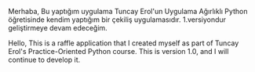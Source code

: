 Merhaba,
Bu yaptığım uygulama Tuncay Erol'un Uygulama Ağırlıklı Python öğretisinde kendim yaptığım bir çekiliş uygulamasıdır.
1.versiyondur geliştirmeye devam edeceğim.


Hello,
This is a raffle application that I created myself as part of Tuncay Erol's Practice-Oriented Python course.
This is version 1.0, and I will continue to develop it.
